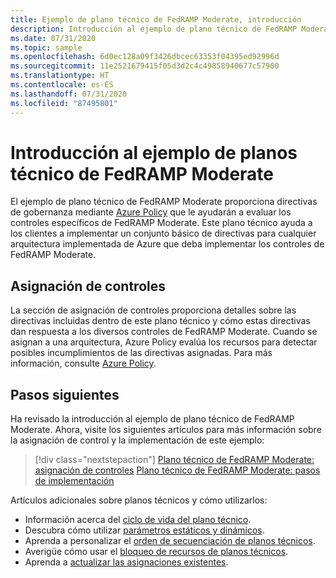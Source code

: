 ```yaml
---
title: Ejemplo de plano técnico de FedRAMP Moderate, introducción
description: Introducción al ejemplo de plano técnico de FedRAMP Moderate. Este ejemplo de plano técnico ayuda a los clientes a evaluar controles concretos de FedRAMP Moderate.
ms.date: 07/31/2020
ms.topic: sample
ms.openlocfilehash: 6d0ec128a09f3426dbcec63353f04395ed92996d
ms.sourcegitcommit: 11e2521679415f05d3d2c4c49858940677c57900
ms.translationtype: HT
ms.contentlocale: es-ES
ms.lasthandoff: 07/31/2020
ms.locfileid: "87495801"
---
```

# <a name="overview-of-the-fedramp-moderate-blueprint-sample"></a>Introducción al ejemplo de planos técnico de FedRAMP Moderate

El ejemplo de plano técnico de FedRAMP Moderate proporciona directivas de gobernanza mediante [Azure Policy](../../../policy/overview.md) que le ayudarán a evaluar los controles específicos de FedRAMP Moderate. Este plano técnico ayuda a los clientes a implementar un conjunto básico de directivas para cualquier arquitectura implementada de Azure que deba implementar los controles de FedRAMP Moderate.

## <a name="control-mapping"></a>Asignación de controles

La sección de asignación de controles proporciona detalles sobre las directivas incluidas dentro de este plano técnico y cómo estas directivas dan respuesta a los diversos controles de FedRAMP Moderate. Cuando se asignan a una arquitectura, Azure Policy evalúa los recursos para detectar posibles incumplimientos de las directivas asignadas. Para más información, consulte [Azure Policy](../../../policy/overview.md).

## <a name="next-steps"></a>Pasos siguientes

Ha revisado la introducción al ejemplo de plano técnico de FedRAMP Moderate. Ahora, visite los siguientes artículos para más información sobre la asignación de control y la implementación de este ejemplo:

> [!div class="nextstepaction"]
> [Plano técnico de FedRAMP Moderate: asignación de controles](./control-mapping.md)
> [Plano técnico de FedRAMP Moderate: pasos de implementación](./deploy.md)

Artículos adicionales sobre planos técnicos y cómo utilizarlos:

- Información acerca del [ciclo de vida del plano técnico](../../concepts/lifecycle.md).
- Descubra cómo utilizar [parámetros estáticos y dinámicos](../../concepts/parameters.md).
- Aprenda a personalizar el [orden de secuenciación de planos técnicos](../../concepts/sequencing-order.md).
- Averigüe cómo usar el [bloqueo de recursos de planos técnicos](../../concepts/resource-locking.md).
- Aprenda a [actualizar las asignaciones existentes](../../how-to/update-existing-assignments.md).